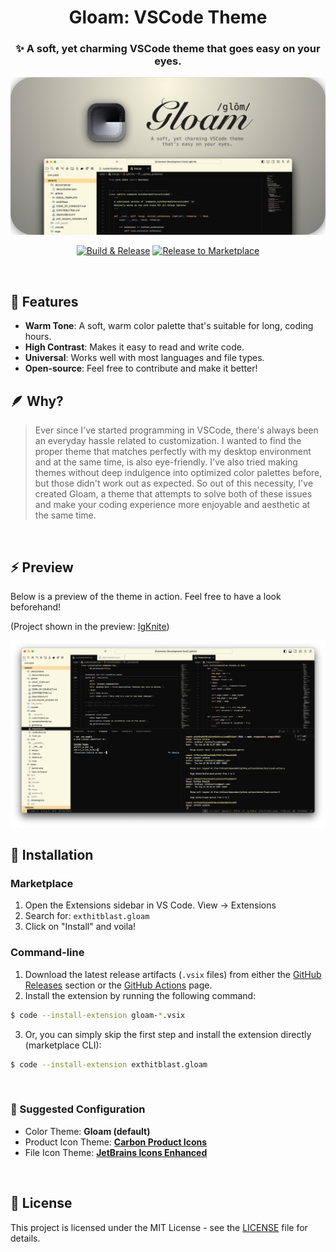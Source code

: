 <div align="center">

# Gloam: VSCode Theme
### ✨ A soft, yet charming VSCode theme that goes easy on your eyes.

<img src="assets/banner.png" style="width: 800px; height: auto;">

<br>

[![Build & Release](https://github.com/hitblast/Gloam/actions/workflows/build.yml/badge.svg)](https://github.com/hitblast/Gloam/actions/workflows/build.yml)
[![Release to Marketplace](https://github.com/hitblast/Gloam/actions/workflows/release.yml/badge.svg)](https://github.com/hitblast/Gloam/actions/workflows/release.yml)

<br>

</div>

## 🌟 Features

- **Warm Tone**: A soft, warm color palette that's suitable for long, coding hours.
- **High Contrast**: Makes it easy to read and write code.
- **Universal**: Works well with most languages and file types.
- **Open-source**: Feel free to contribute and make it better!

## 🪶 Why?

> Ever since I've started programming in VSCode, there's always been an everyday hassle related to customization. I wanted to find the proper theme that matches perfectly with my desktop environment and at the same time, is also eye-friendly. I've also tried making themes without deep indulgence into optimized color palettes before, but those didn't work out as expected. So out of this necessity, I've created Gloam, a theme that attempts to solve both of these issues and make your coding experience more enjoyable and aesthetic at the same time.

<br>

## ⚡ Preview

Below is a preview of the theme in action. Feel free to have a look beforehand!

(Project shown in the preview: [IgKnite](https://github.com/IgKniteDev/IgKnite))

<img src="assets/preview.png">

## 🔨 Installation

### Marketplace
1. Open the Extensions sidebar in VS Code. View → Extensions
2. Search for: `exthitblast.gloam`
3. Click on "Install" and voila!

### Command-line
1. Download the latest release artifacts (`.vsix` files) from either the [GitHub Releases](https://github.com/hitblast/Gloam/releases) section or the [GitHub Actions](https://github.com/hitblast/Gloam/actions) page.
2. Install the extension by running the following command:
```sh
$ code --install-extension gloam-*.vsix
```
3. Or, you can simply skip the first step and install the extension directly (marketplace CLI):
```sh
$ code --install-extension exthitblast.gloam
```

<br>

### 🎨 Suggested Configuration

- Color Theme: **Gloam (default)**
- Product Icon Theme: [**Carbon Product Icons**](https://marketplace.visualstudio.com/items?itemName=antfu.icons-carbon)
- File Icon Theme: [**JetBrains Icons Enhanced**](https://marketplace.visualstudio.com/items?itemName=BrennonDenny.vsc-jetbrains-icons-enhanced)

<br>

## 🔖 License

This project is licensed under the MIT License - see the [LICENSE](LICENSE) file for details.